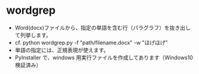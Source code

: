 # wordgrep

- Word(docx)ファイルから、指定の単語を含む行（パラグラフ）を抜き出して列挙します。
- cf. python wordgrep.py -f "path/filename.docx" -w "ほげほげ"
- 単語の指定には、正規表現が使えます。
- PyInstaller で、windows 用実行ファイルを作成してあります（Windows10 検証済み）
